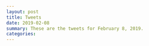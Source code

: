 ```yaml
---
layout: post
title: Tweets
date: 2019-02-08
summary: These are the tweets for February 8, 2019.
categories:
---
```


